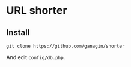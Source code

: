 # URL shorter

## Install

	git clone https://github.com/ganagin/shorter

And edit `config/db.php`.
